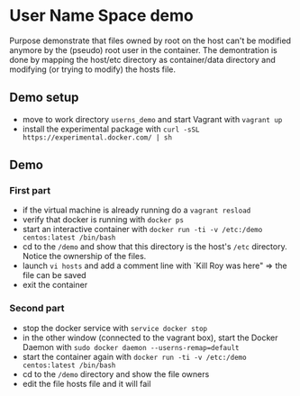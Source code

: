 # User Name Space demo
Purpose demonstrate that files owned by root on the host can't be modified anymore by the (pseudo) root user in the container.
The demontration is done by mapping the host/etc directory as container/data directory and modifying (or trying to modify) the hosts file.

## Demo setup
* move to work directory `userns_demo` and start Vagrant with `vagrant up` 
* install the experimental package with `curl -sSL https://experimental.docker.com/ | sh`

## Demo 
### First part
* if the virtual machine is already running do a `vagrant resload`
* verify that docker is running with `docker ps` 
* start an interactive container with `docker run -ti -v /etc:/demo centos:latest /bin/bash` 
* cd to the `/demo`  and show that this directory is the host's `/etc` directory. Notice the ownership of the files.
* launch `vi hosts` and add a comment line with `Kill Roy was here" => the file can be saved
* exit the container


### Second part
* stop the docker service with `service docker stop`
* in the other window (connected to the vagrant box), start the Docker Daemon with `sudo docker daemon --userns-remap=default`
* start the container again with `docker run -ti -v /etc:/demo centos:latest /bin/bash`
* cd to the `/demo` directory and show the file owners
* edit the file hosts file and it will fail
